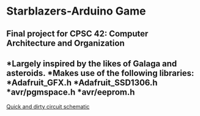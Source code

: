 # Starblazers-Arduino Game
Final project for CPSC 42: Computer Architecture and Organization
------------------------------------------------------------------------
 *Largely inspired by the likes of Galaga and asteroids.
 *Makes use of the following libraries:
  *Adafruit_GFX.h
  *Adafruit_SSD1306.h
  *avr/pgmspace.h
  *avr/eeprom.h
------------------------------------------------------------------------
[Quick and dirty circuit schematic](https://i.imgur.com/exLel7J.png)
